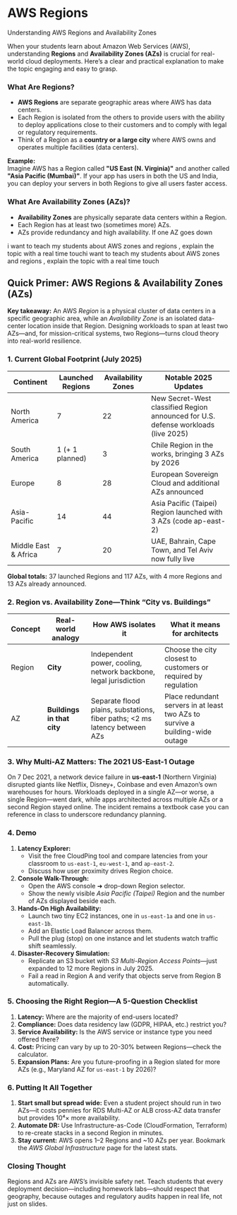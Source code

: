 # AWS Regions

Understanding AWS Regions and Availability Zones

When your students learn about Amazon Web Services (AWS), understanding **Regions** and **Availability Zones (AZs)** is crucial for real-world cloud deployments. Here’s a clear and practical explanation to make the topic engaging and easy to grasp.

### What Are Regions?

* **AWS Regions** are separate geographic areas where AWS has data centers.
* Each Region is isolated from the others to provide users with the ability to deploy applications close to their customers and to comply with legal or regulatory requirements.
* Think of a Region as a **country or a large city** where AWS owns and operates multiple facilities (data centers).

**Example:**\
Imagine AWS has a Region called **"US East (N. Virginia)"** and another called **"Asia Pacific (Mumbai)"**. If your app has users in both the US and India, you can deploy your servers in both Regions to give all users faster access.

### What Are Availability Zones (AZs)?

* **Availability Zones** are physically separate data centers within a Region.
* Each Region has at least two (sometimes more) AZs.
* AZs provide redundancy and high availability. If one AZ goes down

i want to teach my students about AWS zones and regions , explain the topic with a real time touchi want to teach my students about AWS zones and regions , explain the topic with a real time touch

## Quick Primer: AWS Regions & Availability Zones (AZs) <a href="#quick-primer-aws-regions--availability-zones-azs" id="quick-primer-aws-regions--availability-zones-azs"></a>

**Key takeaway:** An AWS _Region_ is a physical cluster of data centers in a specific geographic area, while an _Availability Zone_ is an isolated data-center location inside that Region. Designing workloads to span at least two AZs—and, for mission-critical systems, two Regions—turns cloud theory into real-world resilience.

### 1. Current Global Footprint (July 2025) <a href="#id-1-current-global-footprint-july-2025" id="id-1-current-global-footprint-july-2025"></a>

| Continent            | Launched Regions | Availability Zones | Notable 2025 Updates                                                               |
| -------------------- | ---------------- | ------------------ | ---------------------------------------------------------------------------------- |
| North America        | 7                | 22                 | New Secret-West classified Region announced for U.S. defense workloads (live 2025) |
| South America        | 1 (+ 1 planned)  | 3                  | Chile Region in the works, bringing 3 AZs by 2026                                  |
| Europe               | 8                | 28                 | European Sovereign Cloud and additional AZs announced                              |
| Asia-Pacific         | 14               | 44                 | Asia Pacific (Taipei) Region launched with 3 AZs (code ap-east-2)                  |
| Middle East & Africa | 7                | 20                 | UAE, Bahrain, Cape Town, and Tel Aviv now fully live                               |

**Global totals:** 37 launched Regions and 117 AZs, with 4 more Regions and 13 AZs already announced.

### 2. Region vs. Availability Zone—Think “City vs. Buildings” <a href="#id-2-region-vs-availability-zonethink-city-vs-buildin" id="id-2-region-vs-availability-zonethink-city-vs-buildin"></a>

| Concept | Real-world analogy         | How AWS isolates it                                                        | What it means for architects                                                  |
| ------- | -------------------------- | -------------------------------------------------------------------------- | ----------------------------------------------------------------------------- |
| Region  | **City**                   | Independent power, cooling, network backbone, legal jurisdiction           | Choose the city closest to customers or required by regulation                |
| AZ      | **Buildings in that city** | Separate flood plains, substations, fiber paths; <2 ms latency between AZs | Place redundant servers in at least two AZs to survive a building-wide outage |

### 3. Why Multi-AZ Matters: The 2021 US-East-1 Outage <a href="#id-3-why-multi-az-matters-the-2021-us-east-1-outage" id="id-3-why-multi-az-matters-the-2021-us-east-1-outage"></a>

On 7 Dec 2021, a network device failure in **us-east-1** (Northern Virginia) disrupted giants like Netflix, Disney+, Coinbase and even Amazon’s own warehouses for hours. Workloads deployed in a single AZ—or worse, a single Region—went dark, while apps architected across multiple AZs or a second Region stayed online. The incident remains a textbook case you can reference in class to underscore redundancy planning.

### 4. Demo <a href="#id-4-real-time-classroom-demo-ideas" id="id-4-real-time-classroom-demo-ideas"></a>

1. **Latency Explorer:**
   * Visit the free CloudPing tool and compare latencies from your classroom to `us-east-1`, `eu-west-1`, and `ap-east-2`.
   * Discuss how user proximity drives Region choice.
2. **Console Walk-Through:**
   * Open the AWS console ➜ drop-down Region selector.
   * Show the newly visible _Asia Pacific (Taipei)_ Region and the number of AZs displayed beside each.
3. **Hands-On High Availability:**
   * Launch two tiny EC2 instances, one in `us-east-1a` and one in `us-east-1b`.
   * Add an Elastic Load Balancer across them.
   * Pull the plug (stop) on one instance and let students watch traffic shift seamlessly.
4. **Disaster-Recovery Simulation:**
   * Replicate an S3 bucket with _S3 Multi-Region Access Points_—just expanded to 12 more Regions in July 2025.
   * Fail a read in Region A and verify that objects serve from Region B automatically.

### 5. Choosing the Right Region—A 5-Question Checklist <a href="#id-5-choosing-the-right-regiona-5-question-checklist" id="id-5-choosing-the-right-regiona-5-question-checklist"></a>

1. **Latency:** Where are the majority of end-users located?
2. **Compliance:** Does data residency law (GDPR, HIPAA, etc.) restrict you?
3. **Service Availability:** Is the AWS service or instance type you need offered there?
4. **Cost:** Pricing can vary by up to 20-30% between Regions—check the calculator.
5. **Expansion Plans:** Are you future-proofing in a Region slated for more AZs (e.g., Maryland AZ for `us-east-1` by 2026)?

### 6. Putting It All Together <a href="#id-6-putting-it-all-together" id="id-6-putting-it-all-together"></a>

1. **Start small but spread wide:** Even a student project should run in two AZs—it costs pennies for RDS Multi-AZ or ALB cross-AZ data transfer but provides 10⁴× more availability.
2. **Automate DR:** Use Infrastructure-as-Code (CloudFormation, Terraform) to re-create stacks in a second Region in minutes.
3. **Stay current:** AWS opens 1–2 Regions and \~10 AZs per year. Bookmark the _AWS Global Infrastructure_ page for the latest stats.

### Closing Thought

Regions and AZs are AWS’s invisible safety net. Teach students that every deployment decision—including homework labs—should respect that geography, because outages and regulatory audits happen in real life, not just on slides.
